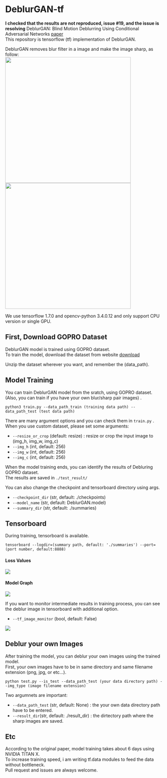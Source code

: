 # DeblurGAN-tf
**I checked that the results are not reproduced, issue #19, and the issue is resolving**
DeblurGAN: Blind Motion Deblurring Using Conditional Adversarial Networks [paper](https://arxiv.org/abs/1711.07064)  
This repository is tensorflow (tf) implementation of DeblurGAN.

DeblurGAN removes blur filter in a image and make the image sharp, as follow:  
<img src='assets/animation3.gif' width='400px'/> <img src='assets/animation4.gif' width='400px'/>

We use tensorflow 1.7.0 and opencv-python 3.4.0.12 and only support CPU version or single GPU.

## First, Download GOPRO Dataset
DeblurGAN model is trained using GOPRO dataset.  
To train the model, download the dataset from website [download](https://drive.google.com/file/d/1H0PIXvJH4c40pk7ou6nAwoxuR4Qh_Sa2/view)   

Unzip the dataset wherever you want, and remember the (data_path).  

## Model Training
You can train DeblurGAN model from the sratch, using GOPRO dataset.  
(Also, you can train if you have your own blur/sharp pair images) .   

```
python3 train.py --data_path_train (training data path) --data_path_test (test data path) 
```

There are many argument options and you can check them in `train.py` .  
When you use custom dataset, please set some arguments:  
- `--resize_or_crop` (default: resize) : resize or crop the input image to (img_h, img_w, img_c)  
- `--img_h`  (int, default: 256)  
- `--img_w`  (int, default: 256)   
- `--img_c`  (int, default: 256)  

When the model training ends, you can identify the results of Debluring GOPRO dataset.  
The results are saved in `./test_result/`  

You can also change the checkpoint and tensorboard directory using args.  
- `--checkpoint_dir` (str, default: ./checkpoints)  
- `--model_name` (str, default: DeblurGAN.model)
- `--summary_dir` (str, default: ./summaries)


## Tensorboard
During training, tensorboard is available.  
```
tensorboard --logdir=(summary path, default: './summaries') --port=(port number, default:8888)
```

#### Loss Values
<img src='assets/loss.png'>

#### Model Graph
<img src='assets/graph.png'> 

If you want to monitor intermediate results in training process, you can see the deblur image in tensorboard with additional option.  
- `--tf_image_monitor` (bool, default: False)  

<img src='assets/img.png'>


## Deblur your own Images
After training the model, you can deblur your own images using the trained model.  
First, your own images have to be in same directory and same filename extension (png, jpg, or etc...).   
```
python test.py --is_test --data_path_test (your data directory path) --img_type (image filename extension)
```

Two argumnets are important:  
- `--data_path_test` (str, default: None) : the your own data directory path have to be entered.  
- `--result_dir`(str, default: ./result_dir) : the dirtectory path where the sharp images are saved.  


## Etc 
According to the original paper, model training takes about 6 days using NVIDIA TITAN X.  
To increase training speed, i am writing tf.data modules to feed the data without bottleneck.  
Pull request and issues are always welcome.  
